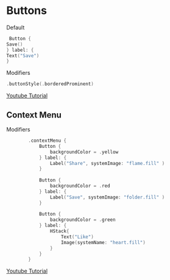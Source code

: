 
# Buttons

Default 
```swift
 Button {
Save()
} label: {
Text("Save")
}
```
Modifiers 
```swift
.buttonStyle(.borderedProminent)
```

[Youtube Tutorial](https://youtu.be/kTARSJSNGPI)


## Context Menu

Modifiers
```swift
        .contextMenu {
            Button {
                backgroundColor = .yellow
            } label: {
                Label("Share", systemImage: "flame.fill" )
            }
            
            Button {
                backgroundColor = .red
            } label: {
                Label("Save", systemImage: "folder.fill" )
            }
            
            Button {
                backgroundColor = .green
            } label: {
                HStack{
                    Text("Like")
                    Image(systemName: "heart.fill")
                }
            }
        }
```

[Youtube Tutorial](https://www.youtube.com/watch?v=3jjQ6WASGIw&t=0s)
